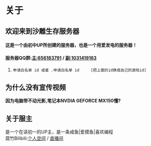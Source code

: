 # 关于

## **欢迎来到沙雕生存服务器**

#### 这是一个由初中UP所创建的服务器，也是一个用爱发电的服务器！

#### 服务器QQ群:[主:656183791](https://jq.qq.com/?_wv=1027&k=3aKLVfAq) / [副:1031419163](https://jq.qq.com/?_wv=1027&k=x539iCsR)

#### 

1. ```text
   申请白名单 id 或者 .申请白名单 id     [把上面的id换成自己的游戏id]
   ```

## 为什么没有宣传视频

**因为电脑带不动光影,笔记本NVDIA GEFORCE MX150懂?**

## 关于服主

是一个在读初一的UP主，是一条咸鱼\|爱摸鱼\|喜欢编程  
腐竹Bilibili:[个人空间](https://space.bilibili.com/387390858) / [直播间](https://live.bilibili.com/21506619)

